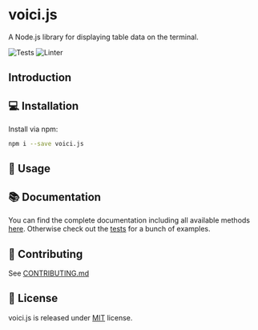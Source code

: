 # voici.js

A Node.js library for displaying table data on the terminal.

![Tests](https://github.com/larswaechter/voici.js/actions/workflows/tests.yaml/badge.svg)
![Linter](https://github.com/larswaechter/voici.js/actions/workflows/linter.yaml/badge.svg)

## Introduction

## 💻 Installation

Install via npm:

```bash
npm i --save voici.js
```

## 🔨 Usage

## 📚 Documentation

You can find the complete documentation including all available methods [here](https://larswaechter.github.io/voici.js/).
Otherwise check out the [tests](https://github.com/larswaechter/voici.js/blob/master/tests/) for a bunch of examples.

## 🧩 Contributing

See [CONTRIBUTING.md](https://github.com/larswaechter/voici.js/blob/master/CONTRIBUTING.md)

## 🔑 License

voici.js is released under [MIT](https://github.com/larswaechter/voici.js/blob/master/LICENSE) license.
